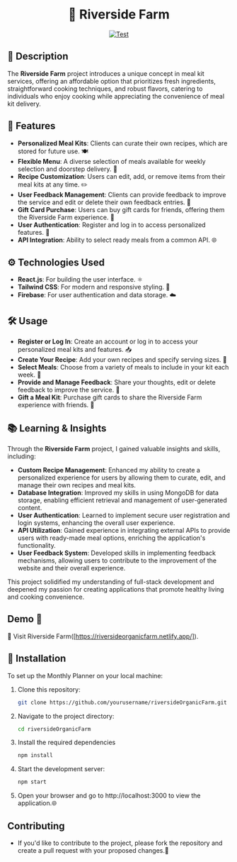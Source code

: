 
<h1 align="center">
   🌾 Riverside Farm
</h1>
<p align="center">
<a href="https://github.com/selenkarakaya/riversideOrganicFarm/actions/workflows/main.yml" target="_blank">
    <img src="https://github.com/selenkarakaya/riversideOrganicFarm/actions/workflows/main.yml/badge.svg" alt="Test">
</a>
</p>

## 📜 Description
The **Riverside Farm** project introduces a unique concept in meal kit services, offering an affordable option that prioritizes fresh ingredients, straightforward cooking techniques, and robust flavors, catering to individuals who enjoy cooking while appreciating the convenience of meal kit delivery.

## 🌟 Features
- **Personalized Meal Kits**: Clients can curate their own recipes, which are stored for future use. 🍽️
- **Flexible Menu**: A diverse selection of meals available for weekly selection and doorstep delivery. 🛵
- **Recipe Customization**: Users can edit, add, or remove items from their meal kits at any time. ✏️
- **User Feedback Management**: Clients can provide feedback to improve the service and edit or delete their own feedback entries. 📣
- **Gift Card Purchase**: Users can buy gift cards for friends, offering them the Riverside Farm experience. 🎁
- **User Authentication**: Register and log in to access personalized features. 🔐
- **API Integration**: Ability to select ready meals from a common API. 🌐

## ⚙️ Technologies Used
- **React.js**: For building the user interface. ⚛️
- **Tailwind CSS**: For modern and responsive styling. 🎨
- **Firebase**: For user authentication and data storage. ☁️

##  🛠️ Usage
- **Register or Log In**: Create an account or log in to access your personalized meal kits and features. 📥
- **Create Your Recipe**: Add your own recipes and specify serving sizes. 🍳
- **Select Meals**: Choose from a variety of meals to include in your kit each week. 📅
- **Provide and Manage Feedback**: Share your thoughts, edit or delete feedback to improve the service. 💬
- **Gift a Meal Kit**: Purchase gift cards to share the Riverside Farm experience with friends. 🎁

## 📚 Learning & Insights

Through the **Riverside Farm** project, I gained valuable insights and skills, including:

- **Custom Recipe Management**: Enhanced my ability to create a personalized experience for users by allowing them to curate, edit, and manage their own recipes and meal kits.
- **Database Integration**: Improved my skills in using MongoDB for data storage, enabling efficient retrieval and management of user-generated content.
- **User Authentication**: Learned to implement secure user registration and login systems, enhancing the overall user experience.
- **API Utilization**: Gained experience in integrating external APIs to provide users with ready-made meal options, enriching the application's functionality.
- **User Feedback System**: Developed skills in implementing feedback mechanisms, allowing users to contribute to the improvement of the website and their overall experience.

This project solidified my understanding of full-stack development and deepened my passion for creating applications that promote healthy living and cooking convenience.

## Demo 🔗
🌟 Visit Riverside Farm([https://riversideorganicfarm.netlify.app/]).

## 🚀 Installation
To set up the Monthly Planner on your local machine:

1. Clone this repository:
   ```bash
   git clone https://github.com/yourusername/riversideOrganicFarm.git
   ```
2. Navigate to the project directory:
   ```bash
   cd riversideOrganicFarm
   ```
3. Install the required dependencies
   ```bash
   npm install
   ```
5. Start the development server:
   ```bash
   npm start
   ``` 
6. Open your browser and go to http://localhost:3000 to view the application.🌐

## Contributing
- If you'd like to contribute to the project, please fork the repository and create a pull request with your proposed changes.🤝
